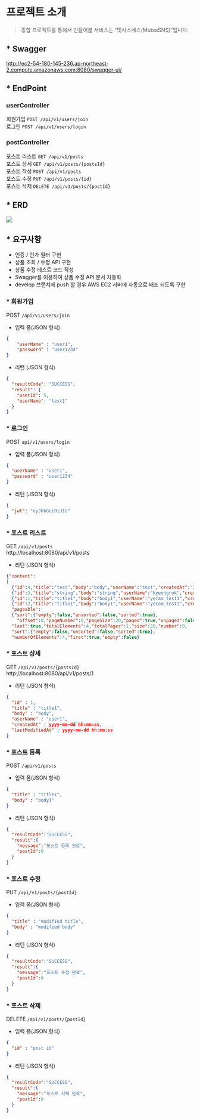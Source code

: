 # 프로젝트 소개
> 종합 프로젝트를 통해서 만들어볼 서비스는 “멋사스네스(MutsaSNS)”입니다. 

## * Swagger
http://ec2-54-180-145-236.ap-northeast-2.compute.amazonaws.com:8080/swagger-ui/

## * EndPoint
### userController
회원가입 `POST ​/api​/v1​/users​/join` <br>
로그인 `POST ​/api​/v1​/users​/login`

### postController
포스트 리스트 `GET ​/api​/v1​/posts` <br>
포스트 상세 `GET ​/api​/v1​/posts​/{postsId}` <br>
포스트 작성 `POST ​/api​/v1​/posts` <br>
포스트 수정 `PUT ​/api​/v1​/posts​/{id}` <br>
포스트 삭제 `DELETE ​/api​/v1​/posts​/{postId}`
<br>

## * ERD
![](img/erd.png)

## * 요구사항
- 인증 / 인가 필터 구현 <br>
- 상품 조회 / 수정 API 구현 <br> 
- 상품 수정 테스트 코드 작성 <br>
- Swagger를 이용하여 상품 수정 API 문서 자동화 <br>
- develop 브랜치에 push 할 경우 AWS EC2 서버에 자동으로 배포 되도록 구현

### * 회원가입
POST `/api​/v1​/users​/join`
- 입력 폼(JSON 형식)
```json
{
	"userName" : "user1",
	"password" : "user1234"
}
```
- 리턴 (JSON 형식)
```json
{
  "resultCode": "SUCCESS",
  "result": {
    "userId": 5,
    "userName": "test1"
  }
}
```

### * 로그인
POST `api​/v1​/users​/login`
- 입력 폼(JSON 형식)
```json
{
  "userName" : "user1",
  "password" : "user1234"
}
```
- 리턴 (JSON 형식)
```json
{
  "jwt": "eyJhbGciOiJIU"
}
```

### * 포스트 리스트
GET `​/api​/v1​/posts`<br>
http://localhost:8080/api/v1/posts
- 리턴 (JSON 형식)
```json
{"content":
[
  {"id":4,"title":"test","body":"body","userName":"test","createdAt":"2022-12-16T16:50:37.515952"},
  {"id":3,"title":"string","body":"string","userName":"kyeongrok","createdAt":"2022-12-16T15:13:19.663287"},
  {"id":1,"title":"title1","body":"body1","userName":"yeram_test1","createdAt":null},
  {"id":2,"title":"title1","body":"body1","userName":"yeram_test1","createdAt":null}],
  "pageable":
  {"sort":{"empty":false,"unsorted":false,"sorted":true},
    "offset":0,"pageNumber":0,"pageSize":20,"paged":true,"unpaged":false},
  "last":true,"totalElements":4,"totalPages":1,"size":20,"number":0,
  "sort":{"empty":false,"unsorted":false,"sorted":true},
  "numberOfElements":4,"first":true,"empty":false}
```

### * 포스트 상세
GET `/api/v1/posts/{postsId}` <br>
http://localhost:8080/api/v1/posts/1
- 리턴 (JSON 형식)
```json
{
  "id" : 1,
  "title" : "title1",
  "body" : "body",
  "userName" : "user1",
  "createdAt" : yyyy-mm-dd hh:mm:ss,
  "lastModifiedAt" : yyyy-mm-dd hh:mm:ss
}
```

### * 포스트 등록
POST `/api/v1/posts`
- 입력 폼(JSON 형식)
```json
{
  "title" : "title1",
  "body" : "body1"
}
```
- 리턴 (JSON 형식)
```json
{
  "resultCode":"SUCCESS",
  "result":{
    "message":"포스트 등록 완료",
    "postId":0
  }
}
```
### * 포스트 수정
PUT `/api/v1/posts/{postId}`
- 입력 폼(JSON 형식)
```json
{
  "title" : "modified title",
  "body" : "modified body"
}
```
- 리턴 (JSON 형식)
```json
{
  "resultCode":"SUCCESS",
  "result":{
    "message":"포스트 수정 완료",
    "postId":0
  }
}
```

### * 포스트 삭제
DELETE `/api/v1/posts/{postId}`
- 입력 폼(JSON 형식)
```json
{
  "id" : "post id"
}
```
- 리턴 (JSON 형식)
```json
{
  "resultCode":"SUCCESS",
  "result":{
    "message":"포스트 삭제 완료",
    "postId":0
  }
}
```